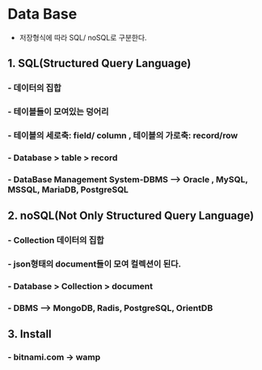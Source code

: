 # Data Base
- 저장형식에 따라 SQL/ noSQL로 구분한다.

## 1. SQL(Structured Query Language)
### - 데이터의 집합
### - 테이블들이 모여있는 덩어리
### - 테이블의 세로축: field/ column , 테이블의 가로축: record/row
### - Database > table > record
### - DataBase Management System-DBMS --> Oracle , MySQL, MSSQL, MariaDB, PostgreSQL

## 2. noSQL(Not Only Structured Query Language) 
### - Collection 데이터의 집합
### - json형태의 document들이 모여 컬렉션이 된다.
### - Database > Collection > document
### - DBMS --> MongoDB, Radis, PostgreSQL, OrientDB

## 3. Install
### - bitnami.com -> wamp 